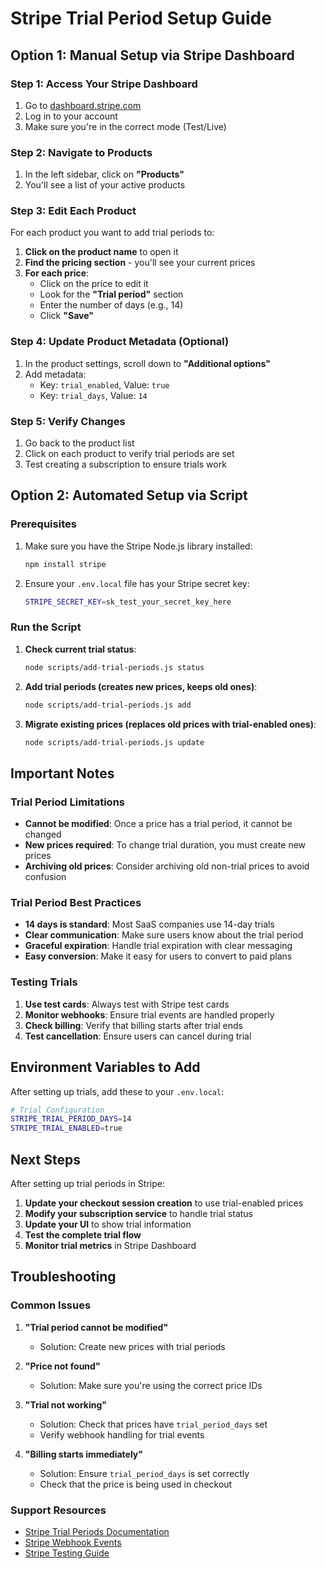 # Stripe Trial Period Setup Guide

## Option 1: Manual Setup via Stripe Dashboard

### Step 1: Access Your Stripe Dashboard

1. Go to [dashboard.stripe.com](https://dashboard.stripe.com)
2. Log in to your account
3. Make sure you're in the correct mode (Test/Live)

### Step 2: Navigate to Products

1. In the left sidebar, click on **"Products"**
2. You'll see a list of your active products

### Step 3: Edit Each Product

For each product you want to add trial periods to:

1. **Click on the product name** to open it
2. **Find the pricing section** - you'll see your current prices
3. **For each price**:
   - Click on the price to edit it
   - Look for the **"Trial period"** section
   - Enter the number of days (e.g., 14)
   - Click **"Save"**

### Step 4: Update Product Metadata (Optional)

1. In the product settings, scroll down to **"Additional options"**
2. Add metadata:
   - Key: `trial_enabled`, Value: `true`
   - Key: `trial_days`, Value: `14`

### Step 5: Verify Changes

1. Go back to the product list
2. Click on each product to verify trial periods are set
3. Test creating a subscription to ensure trials work

## Option 2: Automated Setup via Script

### Prerequisites

1. Make sure you have the Stripe Node.js library installed:

   ```bash
   npm install stripe
   ```

2. Ensure your `.env.local` file has your Stripe secret key:
   ```bash
   STRIPE_SECRET_KEY=sk_test_your_secret_key_here
   ```

### Run the Script

1. **Check current trial status**:

   ```bash
   node scripts/add-trial-periods.js status
   ```

2. **Add trial periods (creates new prices, keeps old ones)**:

   ```bash
   node scripts/add-trial-periods.js add
   ```

3. **Migrate existing prices (replaces old prices with trial-enabled ones)**:
   ```bash
   node scripts/add-trial-periods.js update
   ```

## Important Notes

### Trial Period Limitations

- **Cannot be modified**: Once a price has a trial period, it cannot be changed
- **New prices required**: To change trial duration, you must create new prices
- **Archiving old prices**: Consider archiving old non-trial prices to avoid confusion

### Trial Period Best Practices

- **14 days is standard**: Most SaaS companies use 14-day trials
- **Clear communication**: Make sure users know about the trial period
- **Graceful expiration**: Handle trial expiration with clear messaging
- **Easy conversion**: Make it easy for users to convert to paid plans

### Testing Trials

1. **Use test cards**: Always test with Stripe test cards
2. **Monitor webhooks**: Ensure trial events are handled properly
3. **Check billing**: Verify that billing starts after trial ends
4. **Test cancellation**: Ensure users can cancel during trial

## Environment Variables to Add

After setting up trials, add these to your `.env.local`:

```bash
# Trial Configuration
STRIPE_TRIAL_PERIOD_DAYS=14
STRIPE_TRIAL_ENABLED=true
```

## Next Steps

After setting up trial periods in Stripe:

1. **Update your checkout session creation** to use trial-enabled prices
2. **Modify your subscription service** to handle trial status
3. **Update your UI** to show trial information
4. **Test the complete trial flow**
5. **Monitor trial metrics** in Stripe Dashboard

## Troubleshooting

### Common Issues

1. **"Trial period cannot be modified"**
   - Solution: Create new prices with trial periods

2. **"Price not found"**
   - Solution: Make sure you're using the correct price IDs

3. **"Trial not working"**
   - Solution: Check that prices have `trial_period_days` set
   - Verify webhook handling for trial events

4. **"Billing starts immediately"**
   - Solution: Ensure `trial_period_days` is set correctly
   - Check that the price is being used in checkout

### Support Resources

- [Stripe Trial Periods Documentation](https://stripe.com/docs/billing/subscriptions/trials)
- [Stripe Webhook Events](https://stripe.com/docs/api/events)
- [Stripe Testing Guide](https://stripe.com/docs/testing)
